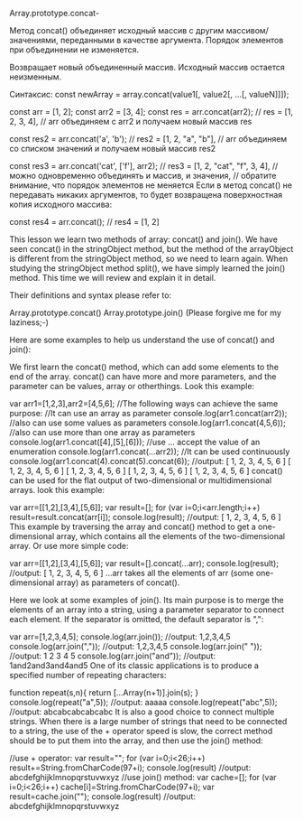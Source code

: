 Array.prototype.concat-

Метод concat() объединяет исходный массив с другим массивом/значениями, переданными в качестве аргумента. Порядок элементов при объединении не изменяется.

Возвращает новый объединенный массив. Исходный массив остается неизменным.

Синтаксис: const newArray = array.concat(value1[, value2[, ...[, valueN]]]);

const arr = [1, 2]; const arr2 = [3, 4]; const res = arr.concat(arr2); // res = [1, 2, 3, 4], // arr объединяем с arr2 и получаем новый массив res

const res2 = arr.concat('a', 'b'); // res2 = [1, 2, "a", "b"], // arr объединяем со списком значений и получаем новый массив res2

const res3 = arr.concat('cat', ['f'], arr2); // res3 = [1, 2, "cat", "f", 3, 4], // можно одновременно объединять и массив, и значения, // обратите внимание,
что порядок элементов не меняется Если в метод concat() не передавать никаких аргументов, то будет возвращена поверхностная копия исходного массива:

const res4 = arr.concat(); // res4 = [1, 2]

This lesson we learn two methods of array: concat() and join(). We have seen concat() in the stringObject method, but the method of the arrayObject is different from the stringObject method, so we need to learn again. When studying the stringObject method split(), we have simply learned the join() method. This time we will review and explain it in detail.

Their definitions and syntax please refer to:

Array.prototype.concat() Array.prototype.join() (Please forgive me for my laziness;-)

Here are some examples to help us understand the use of concat() and join():

We first learn the concat() method, which can add some elements to the end of the array. concat() can have more and more parameters, and the parameter can be values, array or otherthings. Look this example:

var arr1=[1,2,3],arr2=[4,5,6]; //The following ways can achieve the same purpose: //It can use an array as parameter console.log(arr1.concat(arr2)); //also can use some values as parameters console.log(arr1.concat(4,5,6)); //also can use more than one array as parameters console.log(arr1.concat([4],[5],[6])); //use ... accept the value of an enumeration console.log(arr1.concat(...arr2)); //It can be used continuously console.log(arr1.concat(4).concat(5).concat(6)); //output: [ 1, 2, 3, 4, 5, 6 ] [ 1, 2, 3, 4, 5, 6 ] [ 1, 2, 3, 4, 5, 6 ] [ 1, 2, 3, 4, 5, 6 ] [ 1, 2, 3, 4, 5, 6 ] concat() can be used for the flat output of two-dimensional or multidimensional arrays. look this example:

var arr=[[1,2],[3,4],[5,6]]; var result=[]; for (var i=0;i<arr.length;i++) result=result.concat(arr[i]); console.log(result); //output: [ 1, 2, 3, 4, 5, 6 ] This example by traversing the array and concat() method to get a one-dimensional array, which contains all the elements of the two-dimensional array. Or use more simple code:

var arr=[[1,2],[3,4],[5,6]]; var result=[].concat(...arr); console.log(result); //output: [ 1, 2, 3, 4, 5, 6 ] ...arr takes all the elements of arr (some one-dimensional array) as parameters of concat().

Here we look at some examples of join(). Its main purpose is to merge the elements of an array into a string, using a parameter separator to connect each element. If the separator is omitted, the default separator is ",":

var arr=[1,2,3,4,5]; console.log(arr.join()); //output: 1,2,3,4,5 console.log(arr.join(",")); //output: 1,2,3,4,5 console.log(arr.join(" ")); //output: 1 2 3 4 5 console.log(arr.join("and")); //output: 1and2and3and4and5 One of its classic applications is to produce a specified number of repeating characters:

function repeat(s,n){ return [...Array(n+1)].join(s); } console.log(repeat("a",5)); //output: aaaaa console.log(repeat("abc",5)); //output: abcabcabcabcabc It is also a good choice to connect multiple strings. When there is a large number of strings that need to be connected to a string, the use of the + operator speed is slow, the correct method should be to put them into the array, and then use the join() method:

//use + operator: var result=""; for (var i=0;i<26;i++) result+=String.fromCharCode(97+i); console.log(result) //output: abcdefghijklmnopqrstuvwxyz //use join() method: var cache=[]; for (var i=0;i<26;i++) cache[i]=String.fromCharCode(97+i); var result=cache.join(""); console.log(result) //output: abcdefghijklmnopqrstuvwxyz
